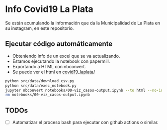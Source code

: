 # Info Covid19 La Plata
Se están acumulando la información que da la Municipalidad de La Plata en su instagram, en este repositorio.


## Ejecutar código automáticamente

- Obteniendo info de un excel que se va actualizando.
- Estamos ejecutando la notebook con papermill.
- Exportando a HTML con nbconvert.
- Se puede ver el html en [covid19_laplata/](https://jonathanloscalzo.github.io/covid19_laplata/)
```bash
python src/data/download_csv.py
python src/data/exec_notebook.py
jupyter nbconvert notebooks/00-viz_casos-output.ipynb --to html --no-input --output ../index.html
rm notebooks/00-viz_casos-output.ipynb
```

## TODOs
- [ ] Automatizar el proceso bash para ejecutar con github actions o similar.

